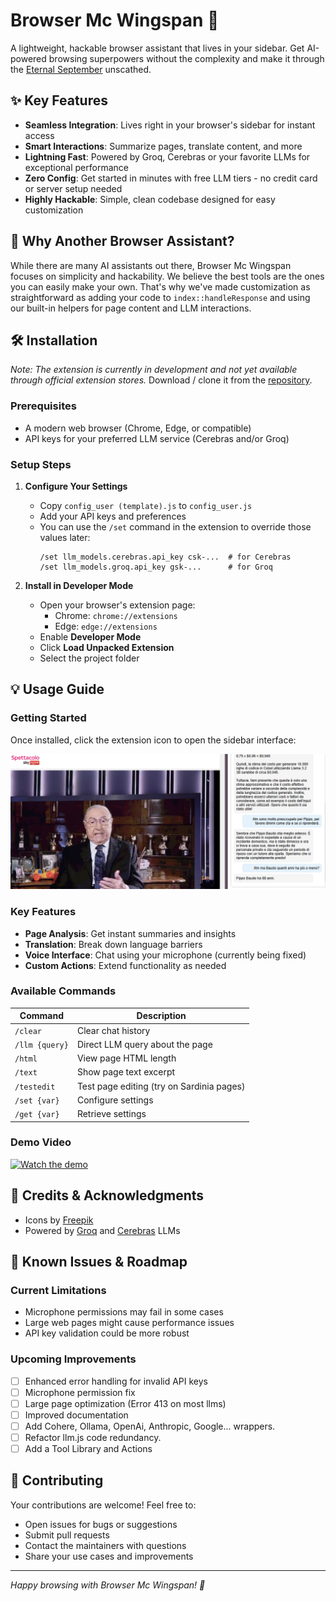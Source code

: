 # Browser Mc Wingspan 🚀

A lightweight, hackable browser assistant that lives in your sidebar. Get AI-powered browsing superpowers without the complexity
and make it through the [Eternal September](https://en.wikipedia.org/wiki/Eternal_September) unscathed.

## ✨ Key Features

- **Seamless Integration**: Lives right in your browser's sidebar for instant access
- **Smart Interactions**: Summarize pages, translate content, and more
- **Lightning Fast**: Powered by Groq, Cerebras or your favorite LLMs for exceptional performance
- **Zero Config**: Get started in minutes with free LLM tiers - no credit card or server setup needed
- **Highly Hackable**: Simple, clean codebase designed for easy customization

## 🎯 Why Another Browser Assistant?

While there are many AI assistants out there, Browser Mc Wingspan focuses on simplicity and hackability. 
We believe the best tools are the ones you can easily make your own. 
That's why we've made customization as straightforward as adding your code to `index::handleResponse` 
and using our built-in helpers for page content and LLM interactions.

## 🛠️ Installation

*Note: The extension is currently in development and not yet available through official extension stores.*
Download / clone it from the [repository](https://github.com/artsakenos/BrowserMcWingspan).

### Prerequisites
- A modern web browser (Chrome, Edge, or compatible)
- API keys for your preferred LLM service (Cerebras and/or Groq)

### Setup Steps

1. **Configure Your Settings**
   - Copy `config_user (template).js` to `config_user.js`
   - Add your API keys and preferences
   - You can use the `/set` command in the extension to override those values later:
     ```
     /set llm_models.cerebras.api_key csk-...  # for Cerebras
     /set llm_models.groq.api_key gsk-...      # for Groq
     ```

2. **Install in Developer Mode**
   - Open your browser's extension page:
     - Chrome: `chrome://extensions`
     - Edge: `edge://extensions`
   - Enable **Developer Mode**
   - Click **Load Unpacked Extension**
   - Select the project folder

## 💡 Usage Guide

### Getting Started
Once installed, click the extension icon to open the sidebar interface:

![Screenshot of the user interface](./images/screen_pippo.png)

### Key Features
- **Page Analysis**: Get instant summaries and insights
- **Translation**: Break down language barriers
- **Voice Interface**: Chat using your microphone (currently being fixed)
- **Custom Actions**: Extend functionality as needed

### Available Commands
| Command | Description |
|---------|-------------|
| `/clear` | Clear chat history |
| `/llm {query}` | Direct LLM query about the page |
| `/html` | View page HTML length |
| `/text` | Show page text excerpt |
| `/testedit` | Test page editing (try on Sardinia pages) |
| `/set {var}` | Configure settings |
| `/get {var}` | Retrieve settings |

### Demo Video
[![Watch the demo](https://img.youtube.com/vi/Ill-eXFV-mE/0.jpg)](https://www.youtube.com/watch?v=Ill-eXFV-mE)

## 🔋 Credits & Acknowledgments

- Icons by [Freepik](https://www.freepik.com/icon/customer-service_5617594#fromView=search&page=1&position=58&uuid=d5f46cdc-14ae-4819-92ce-dbfcc156ea7a)
- Powered by [Groq](https://groq.com) and [Cerebras](https://cerebras.ai) LLMs

## 🚧 Known Issues & Roadmap

### Current Limitations
- Microphone permissions may fail in some cases
- Large web pages might cause performance issues
- API key validation could be more robust

### Upcoming Improvements
- [ ] Enhanced error handling for invalid API keys
- [ ] Microphone permission fix
- [ ] Large page optimization (Error 413 on most llms)
- [ ] Improved documentation
- [ ] Add Cohere, Ollama, OpenAi, Anthropic, Google... wrappers.
- [ ] Refactor llm.js code redundancy.
- [ ] Add a Tool Library and Actions

## 🤝 Contributing

Your contributions are welcome! Feel free to:
- Open issues for bugs or suggestions
- Submit pull requests
- Contact the maintainers with questions
- Share your use cases and improvements

---

*Happy browsing with Browser Mc Wingspan! 🚀*
